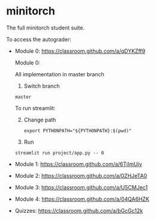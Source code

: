 # minitorch
The full minitorch student suite. 


To access the autograder: 

* Module 0: https://classroom.github.com/a/qDYKZff9

  Module 0:

  All implementation in master branch
  
  1. Switch branch
    ```
    master
    ```
  To run streamlit:
  
  2. Change path
     ```
     export PYTHONPATH="${PYTHONPATH}:$(pwd)"
     ```
     
  3. Run
    ```
    streamlit run project/app.py -- 0
    ```
  
* Module 1: https://classroom.github.com/a/6TiImUiy
* Module 2: https://classroom.github.com/a/0ZHJeTA0
* Module 3: https://classroom.github.com/a/U5CMJec1
* Module 4: https://classroom.github.com/a/04QA6HZK
* Quizzes: https://classroom.github.com/a/bGcGc12k
